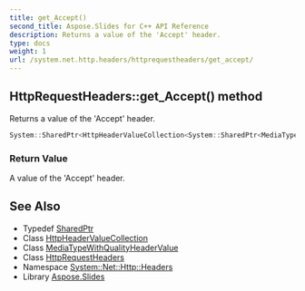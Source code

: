 ```yaml
---
title: get_Accept()
second_title: Aspose.Slides for C++ API Reference
description: Returns a value of the 'Accept' header.
type: docs
weight: 1
url: /system.net.http.headers/httprequestheaders/get_accept/
---
```

## HttpRequestHeaders::get_Accept() method


Returns a value of the 'Accept' header.

```cpp
System::SharedPtr<HttpHeaderValueCollection<System::SharedPtr<MediaTypeWithQualityHeaderValue>>> System::Net::Http::Headers::HttpRequestHeaders::get_Accept()
```


### Return Value

A value of the 'Accept' header.

## See Also

* Typedef [SharedPtr](../../../system/sharedptr/)
* Class [HttpHeaderValueCollection](../../httpheadervaluecollection/)
* Class [MediaTypeWithQualityHeaderValue](../../mediatypewithqualityheadervalue/)
* Class [HttpRequestHeaders](../)
* Namespace [System::Net::Http::Headers](../../)
* Library [Aspose.Slides](../../../)